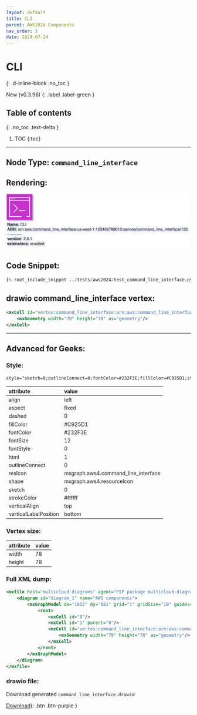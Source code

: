 ```yaml
---
layout: default
title: CLI
parent: AWS2024 Components
nav_order: 3
date: 2024-07-24
---
```


# CLI
{: .d-inline-block .no_toc }

New (v0.3.96)
{: .label .label-green }

## Table of contents
{: .no_toc .text-delta }

1. TOC
{:toc}

---


## Node Type: ``command_line_interface``

## Rendering:

![lambda](output/jpg/command_line_interface.jpg)

## Code Snippet:

```python
{% root_include_snippet ../tests/aws2024/test_command_line_interface.py %}
```

## drawio command_line_interface vertex:

```xml
<mxCell id="vertex:command_line_interface:arn:aws:command_line_interface:us-west-1:123456789012:service/command_line_interface/123" parent="1" vertex="1">
    <mxGeometry width="78" height="78" as="geometry"/>
</mxCell>
```
---

## Advanced for Geeks:

### Style:
```html
style="sketch=0;outlineConnect=0;fontColor=#232F3E;fillColor=#C925D1;strokeColor=#ffffff;dashed=0;verticalLabelPosition=bottom;verticalAlign=top;align=left;html=1;fontSize=12;fontStyle=0;aspect=fixed;shape=mxgraph.aws4.resourceIcon;resIcon=mxgraph.aws4.command_line_interface;"
```

| attribute | value |
|:----------|:------|
|align| left |
|aspect| fixed |
|dashed| 0 |
|fillColor| #C925D1 |
|fontColor| #232F3E |
|fontSize| 12 |
|fontStyle| 0 |
|html| 1 |
|outlineConnect| 0 |
|resIcon| mxgraph.aws4.command_line_interface |
|shape| mxgraph.aws4.resourceIcon |
|sketch| 0 |
|strokeColor| #ffffff |
|verticalAlign| top |
|verticalLabelPosition| bottom |

### Vertex size:

| attribute | value |
|:---------|:-----------|
| width    | 78  |
| height   |78|

### Full XML dump:
```xml
<mxfile host="multicloud-diagrams" agent="PIP package multicloud-diagrams. Generate resources in draw.io compatible format for Cloud infrastructure. Copyrights @ Roman Tsypuk 2023. MIT license." type="MultiCloud">
    <diagram id="diagram_1" name="AWS components">
        <mxGraphModel dx="1015" dy="661" grid="1" gridSize="10" guides="1" tooltips="1" connect="1" arrows="1" fold="1" page="1" pageScale="1" pageWidth="850" pageHeight="1100" math="0" shadow="1">
            <root>
                <mxCell id="0"/>
                <mxCell id="1" parent="0"/>
                <mxCell id="vertex:command_line_interface:arn:aws:command_line_interface:us-west-1:123456789012:service/command_line_interface/123" value="&lt;b&gt;Name&lt;/b&gt;: CLI&lt;BR&gt;&lt;b&gt;ARN&lt;/b&gt;: arn:aws:command_line_interface:us-west-1:123456789012:service/command_line_interface/123&lt;BR&gt;-----------&lt;BR&gt;&lt;b&gt;version&lt;/b&gt;: 2.0.1&lt;BR&gt;&lt;b&gt;extensions&lt;/b&gt;: enabled" style="sketch=0;outlineConnect=0;fontColor=#232F3E;fillColor=#C925D1;strokeColor=#ffffff;dashed=0;verticalLabelPosition=bottom;verticalAlign=top;align=left;html=1;fontSize=12;fontStyle=0;aspect=fixed;shape=mxgraph.aws4.resourceIcon;resIcon=mxgraph.aws4.command_line_interface;" parent="1" vertex="1">
                    <mxGeometry width="78" height="78" as="geometry"/>
                </mxCell>
            </root>
        </mxGraphModel>
    </diagram>
</mxfile>
```

### drawio file:

Download generated ``command_line_interface.drawio``:

[Download](output/drawio/command_line_interface.drawio){: .btn .btn-purple }